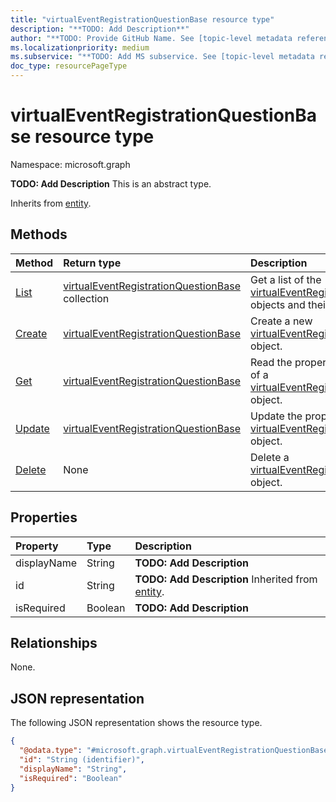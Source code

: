 ```yaml
---
title: "virtualEventRegistrationQuestionBase resource type"
description: "**TODO: Add Description**"
author: "**TODO: Provide GitHub Name. See [topic-level metadata reference](https://aka.ms/msgo?pagePath=Document-APIs/Guidelines/Metadata)**"
ms.localizationpriority: medium
ms.subservice: "**TODO: Add MS subservice. See [topic-level metadata reference](https://aka.ms/msgo?pagePath=Document-APIs/Guidelines/Metadata)**"
doc_type: resourcePageType
---
```


# virtualEventRegistrationQuestionBase resource type

Namespace: microsoft.graph



**TODO: Add Description**
This is an abstract type.


Inherits from [entity](../resources/entity.md).

## Methods
|Method|Return type|Description|
|:---|:---|:---|
|[List](../api/virtualeventregistrationconfiguration-list-questions.md)|[virtualEventRegistrationQuestionBase](../resources/virtualeventregistrationquestionbase.md) collection|Get a list of the [virtualEventRegistrationQuestionBase](../resources/virtualeventregistrationquestionbase.md) objects and their properties.|
|[Create](../api/virtualeventregistrationconfiguration-post-questions.md)|[virtualEventRegistrationQuestionBase](../resources/virtualeventregistrationquestionbase.md)|Create a new [virtualEventRegistrationQuestionBase](../resources/virtualeventregistrationquestionbase.md) object.|
|[Get](../api/virtualeventregistrationquestionbase-get.md)|[virtualEventRegistrationQuestionBase](../resources/virtualeventregistrationquestionbase.md)|Read the properties and relationships of a [virtualEventRegistrationQuestionBase](../resources/virtualeventregistrationquestionbase.md) object.|
|[Update](../api/virtualeventregistrationquestionbase-update.md)|[virtualEventRegistrationQuestionBase](../resources/virtualeventregistrationquestionbase.md)|Update the properties of a [virtualEventRegistrationQuestionBase](../resources/virtualeventregistrationquestionbase.md) object.|
|[Delete](../api/virtualeventregistrationconfiguration-delete-questions.md)|None|Delete a [virtualEventRegistrationQuestionBase](../resources/virtualeventregistrationquestionbase.md) object.|

## Properties
|Property|Type|Description|
|:---|:---|:---|
|displayName|String|**TODO: Add Description**|
|id|String|**TODO: Add Description** Inherited from [entity](../resources/entity.md).|
|isRequired|Boolean|**TODO: Add Description**|

## Relationships
None.

## JSON representation
The following JSON representation shows the resource type.
<!-- {
  "blockType": "resource",
  "keyProperty": "id",
  "@odata.type": "microsoft.graph.virtualEventRegistrationQuestionBase",
  "baseType": "microsoft.graph.entity",
  "openType": false
}
-->
``` json
{
  "@odata.type": "#microsoft.graph.virtualEventRegistrationQuestionBase",
  "id": "String (identifier)",
  "displayName": "String",
  "isRequired": "Boolean"
}
```

